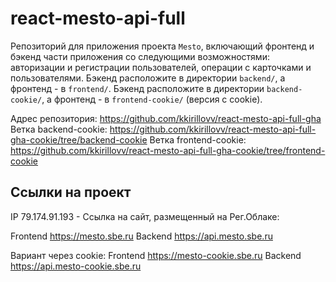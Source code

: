 # react-mesto-api-full
Репозиторий для приложения проекта `Mesto`, включающий фронтенд и бэкенд части приложения со следующими возможностями: авторизации и регистрации пользователей, операции с карточками и пользователями. 
Бэкенд расположите в директории `backend/`, а фронтенд - в `frontend/`.
Бэкенд расположите в директории `backend-cookie/`, а фронтенд - в `frontend-cookie/` (версия с cookie). 
  
Адрес репозитория: https://github.com/kkirillovv/react-mesto-api-full-gha
Ветка backend-cookie: https://github.com/kkirillovv/react-mesto-api-full-gha-cookie/tree/backend-cookie
Ветка frontend-cookie: https://github.com/kkirillovv/react-mesto-api-full-gha-cookie/tree/frontend-cookie

## Ссылки на проект

IP 79.174.91.193 - Cсылка на сайт, размещенный на Рег.Облаке:

Frontend https://mesto.sbe.ru 
Backend https://api.mesto.sbe.ru

Вариант через cookie:
Frontend https://mesto-cookie.sbe.ru 
Backend https://api.mesto-cookie.sbe.ru